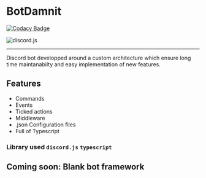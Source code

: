 # BotDamnit

[![Codacy Badge](https://app.codacy.com/project/badge/Grade/1e5094777c3a4dd487a70ea80339326d)](https://www.codacy.com/gl/skewram/botdamnit/dashboard?utm_source=gitlab.com&amp;utm_medium=referral&amp;utm_content=skewram/botdamnit&amp;utm_campaign=Badge_Grade)

![discord.js](https://img.shields.io/badge/discord.js-blue?style=flat)

---

Discord bot developped around a custom architecture which ensure long time maintanabilty and easy implementation of new features.

## Features

* Commands
* Events
* Ticked actions
* Middleware
* .json Configuration files
* Full of Typescript

### Library used `discord.js` `typescript`

## Coming soon: Blank bot framework
